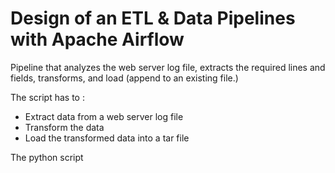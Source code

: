 # Design of an ETL & Data Pipelines with Apache Airflow
Pipeline that analyzes the web server log file, extracts the required lines and fields, transforms, and load (append to an existing file.)

The script has to :
- Extract data from a web server log file
- Transform the data
- Load the transformed data into a tar file

The python script 
